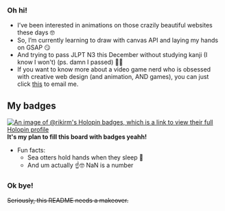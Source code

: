 ### Oh hi!

- I’ve been interested in animations on those crazily beautiful websites these days 🤓
- So, I’m currently learning to draw with canvas API and laying my hands on GSAP 😏
- And trying to pass JLPT N3 this December without studying kanji (I know I won't) (ps. damn I passed) 😵‍💫
- If you want to know more about a video game nerd who is obsessed with creative web design (and animation, AND games), you can just click [this](mailto:hsuyatimyo11@gmail.com)
 to email me.

## My badges
[![An image of @rikirm's Holopin badges, which is a link to view their full Holopin profile](https://holopin.me/rikirm)](https://holopin.io/@rikirm)
**It's my plan to fill this board with badges yeahh!**

- Fun facts:
  - Sea otters hold hands when they sleep 🦦
  - And um actually ☝🤓 NaN is a number



### Ok bye!
~~Seriously, this README needs a makeover.~~
